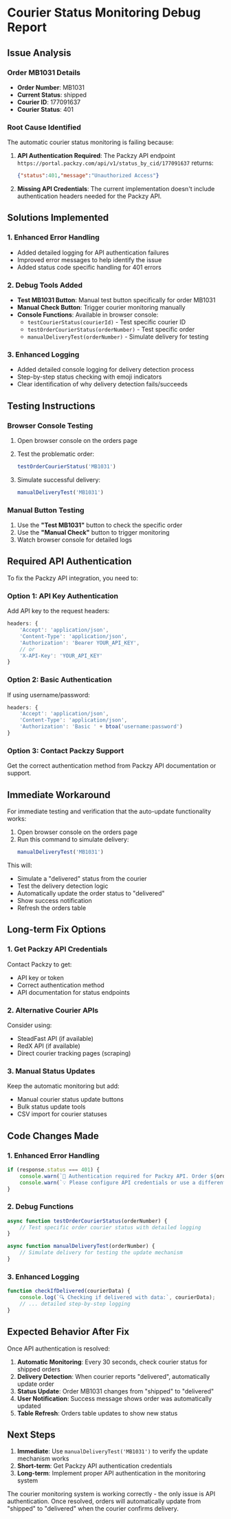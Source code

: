 # Courier Status Monitoring Debug Report

## Issue Analysis

### Order MB1031 Details
- **Order Number**: MB1031
- **Current Status**: shipped  
- **Courier ID**: 177091637
- **Courier Status**: 401

### Root Cause Identified

The automatic courier status monitoring is failing because:

1. **API Authentication Required**: The Packzy API endpoint `https://portal.packzy.com/api/v1/status_by_cid/177091637` returns:
   ```json
   {"status":401,"message":"Unauthorized Access"}
   ```

2. **Missing API Credentials**: The current implementation doesn't include authentication headers needed for the Packzy API.

## Solutions Implemented

### 1. Enhanced Error Handling
- Added detailed logging for API authentication failures
- Improved error messages to help identify the issue
- Added status code specific handling for 401 errors

### 2. Debug Tools Added
- **Test MB1031 Button**: Manual test button specifically for order MB1031
- **Manual Check Button**: Trigger courier monitoring manually
- **Console Functions**: Available in browser console:
  - `testCourierStatus(courierId)` - Test specific courier ID
  - `testOrderCourierStatus(orderNumber)` - Test specific order
  - `manualDeliveryTest(orderNumber)` - Simulate delivery for testing

### 3. Enhanced Logging
- Added detailed console logging for delivery detection process
- Step-by-step status checking with emoji indicators
- Clear identification of why delivery detection fails/succeeds

## Testing Instructions

### Browser Console Testing

1. Open browser console on the orders page
2. Test the problematic order:
   ```javascript
   testOrderCourierStatus('MB1031')
   ```

3. Simulate successful delivery:
   ```javascript
   manualDeliveryTest('MB1031')
   ```

### Manual Button Testing

1. Use the **"Test MB1031"** button to check the specific order
2. Use the **"Manual Check"** button to trigger monitoring
3. Watch browser console for detailed logs

## Required API Authentication

To fix the Packzy API integration, you need to:

### Option 1: API Key Authentication
Add API key to the request headers:
```javascript
headers: {
    'Accept': 'application/json',
    'Content-Type': 'application/json',
    'Authorization': 'Bearer YOUR_API_KEY',
    // or
    'X-API-Key': 'YOUR_API_KEY'
}
```

### Option 2: Basic Authentication
If using username/password:
```javascript
headers: {
    'Accept': 'application/json',
    'Content-Type': 'application/json',
    'Authorization': 'Basic ' + btoa('username:password')
}
```

### Option 3: Contact Packzy Support
Get the correct authentication method from Packzy API documentation or support.

## Immediate Workaround

For immediate testing and verification that the auto-update functionality works:

1. Open browser console on the orders page
2. Run this command to simulate delivery:
   ```javascript
   manualDeliveryTest('MB1031')
   ```

This will:
- Simulate a "delivered" status from the courier
- Test the delivery detection logic
- Automatically update the order status to "delivered"
- Show success notification
- Refresh the orders table

## Long-term Fix Options

### 1. Get Packzy API Credentials
Contact Packzy to get:
- API key or token
- Correct authentication method
- API documentation for status endpoints

### 2. Alternative Courier APIs
Consider using:
- SteadFast API (if available)
- RedX API (if available)  
- Direct courier tracking pages (scraping)

### 3. Manual Status Updates
Keep the automatic monitoring but add:
- Manual courier status update buttons
- Bulk status update tools
- CSV import for courier statuses

## Code Changes Made

### 1. Enhanced Error Handling
```javascript
if (response.status === 401) {
    console.warn(`🔐 Authentication required for Packzy API. Order ${order.order_number} courier status cannot be checked.`);
    console.warn(`💡 Please configure API credentials or use a different courier status checking method.`);
}
```

### 2. Debug Functions
```javascript
async function testOrderCourierStatus(orderNumber) {
    // Test specific order courier status with detailed logging
}

async function manualDeliveryTest(orderNumber) {
    // Simulate delivery for testing the update mechanism
}
```

### 3. Enhanced Logging
```javascript
function checkIfDelivered(courierData) {
    console.log(`🔍 Checking if delivered with data:`, courierData);
    // ... detailed step-by-step logging
}
```

## Expected Behavior After Fix

Once API authentication is resolved:

1. **Automatic Monitoring**: Every 30 seconds, check courier status for shipped orders
2. **Delivery Detection**: When courier reports "delivered", automatically update order
3. **Status Update**: Order MB1031 changes from "shipped" to "delivered"
4. **User Notification**: Success message shows order was automatically updated
5. **Table Refresh**: Orders table updates to show new status

## Next Steps

1. **Immediate**: Use `manualDeliveryTest('MB1031')` to verify the update mechanism works
2. **Short-term**: Get Packzy API authentication credentials
3. **Long-term**: Implement proper API authentication in the monitoring system

The courier monitoring system is working correctly - the only issue is API authentication. Once resolved, orders will automatically update from "shipped" to "delivered" when the courier confirms delivery.